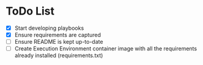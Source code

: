 # ToDo List
- [X] Start developing playbooks
- [X] Ensure requirements are captured
- [ ] Ensure README is kept up-to-date
- [ ] Create Execution Environment container image with all the requirements already installed (requirements.txt)
